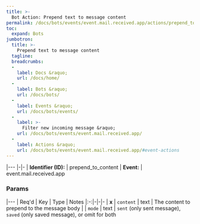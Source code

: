 ```yaml
---
title: >-
  Bot Action: Prepend text to message content
permalink: /docs/bots/events/event.mail.received.app/actions/prepend_to_content/
toc:
  expand: Bots
jumbotron:
  title: >-
    Prepend text to message content
  tagline: 
  breadcrumbs:
  -
    label: Docs &raquo;
    url: /docs/home/
  -
    label: Bots &raquo;
    url: /docs/bots/
  -
    label: Events &raquo;
    url: /docs/bots/events/
  -
    label: >-
      Filter new incoming message &raquo;
    url: /docs/bots/events/event.mail.received.app/
  -
    label: Actions &raquo;
    url: /docs/bots/events/event.mail.received.app/#event-actions
---
```


|---
|-|-
| **Identifier (ID):** | prepend_to_content
| **Event:** | event.mail.received.app

### Params

|---
| Req'd | Key | Type | Notes
|:-:|-|-|-
| **x** | `content` | text | The content to prepend to the message body
|  | `mode` | text | `sent` (only sent message), `saved` (only saved message), or omit for both
